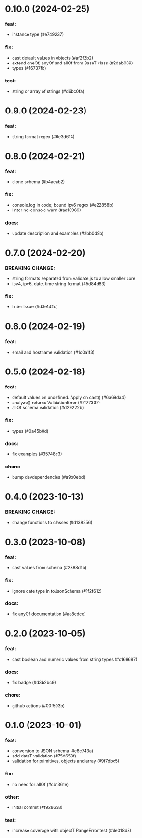 # 0.10.0 (2024-02-25)

### feat:

- instance type (#e749237)

### fix:

- cast default values in objects (#af2f2b2)
- extend oneOf, anyOf and allOf from BaseT class (#2dab009)
- types (#16737fb)

### test:

- string or array of strings (#d6bc0fa)

# 0.9.0 (2024-02-23)

### feat:

- string format regex (#6e3d614)

# 0.8.0 (2024-02-21)

### feat:

- clone schema (#b4aeab2)

### fix:

- console.log in code; bound ipv6 regex (#e22858b)
- linter no-console warn (#aa13969)

### docs:

- update description and examples (#2bb0d9b)

# 0.7.0 (2024-02-20)

### BREAKING CHANGE:

- string formats separated from validate.js to allow smaller core
- ipv4, ipv6, date, time string format (#5d84d83)

### fix:

- linter issue (#d3e142c)

# 0.6.0 (2024-02-19)

### feat:

- email and hostname validation (#1c0a1f3)

# 0.5.0 (2024-02-18)

### feat:

- default values on undefined. Apply on cast() (#6a69da4)
- analyze() returns ValidationError (#7f77337)
- allOf schema validation (#d29222b)

### fix:

- types (#0a45b0d)

### docs:

- fix examples (#35748c3)

### chore:

- bump devdependencies (#a9b0ebd)

# 0.4.0 (2023-10-13)

### BREAKING CHANGE:

- change functions to classes (#d138356)

# 0.3.0 (2023-10-08)

### feat:

- cast values from schema (#2388d1b)

### fix:

- ignore date type in toJsonSchema (#1f2f612)

### docs:

- fix anyOf documentation (#ae8cdce)

# 0.2.0 (2023-10-05)

### feat:

- cast boolean and numeric values from string types (#c168687)

### docs:

- fix badge (#d3b2bc9)

### chore:

- github actions (#00f503b)

# 0.1.0 (2023-10-01)

### feat:

- conversion to JSON schema (#c8c743a)
- add dateT validation (#75d658f)
- validation for primitives, objects and array (#9f7dbc5)

### fix:

- no need for allOf (#cb1361e)

### other:

- initial commit (#f928658)

### test:

- increase coverage with objectT RangeError test (#de018d8)

